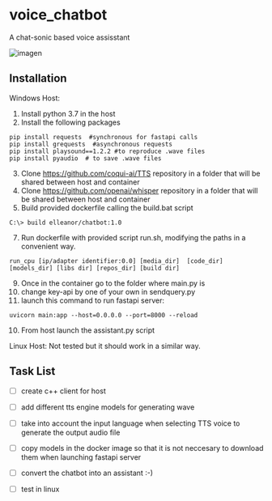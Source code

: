 # voice_chatbot
A chat-sonic based voice assisstant


![imagen](https://user-images.githubusercontent.com/4378233/227831219-de66d6bc-b17f-410b-b0b2-ca4e3b50dc0a.png)

## Installation
Windows Host:

1. Install python 3.7 in the host
2. Install the following packages
  ```
  pip install requests  #synchronous for fastapi calls
  pip install grequests  #asynchronous requests
  pip install playsound==1.2.2 #to reproduce .wave files
  pip install pyaudio  # to save .wave files
  ```
3. Clone https://github.com/coqui-ai/TTS repository in a folder that will be shared between host and container
4. Clone https://github.com/openai/whisper repository in a folder that will be shared between host and container
5. Build provided dockerfile calling the build.bat script
```
C:\> build elleanor/chatbot:1.0
```
7. Run dockerfile with provided script run.sh, modifying the paths in a convenient way.
```
run_cpu [ip/adapter identifier:0.0] [media_dir]  [code_dir] [models_dir] [libs dir] [repos_dir] [build dir]
```
9. Once in the container go to the folder where main.py is
10. change key-api by one of your own in sendquery.py
11. launch this command to run fastapi server:
  ```
  uvicorn main:app --host=0.0.0.0 --port=8000 --reload
  ```
10. From host launch the assistant.py script


Linux Host:
Not tested but it should work in a similar way.

## Task List
- [ ] create c++ client for host
- [ ] add different tts engine models for generating wave
- [ ] take into account the input language when selecting TTS voice to generate the output audio file
- [ ] copy models in the docker image so that it is not neccesary to download them when launching fastapi server
- [ ] convert the chatbot into an assistant :-)
- [ ] test in linux


